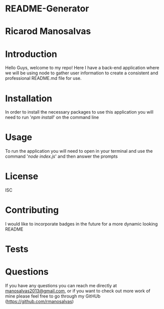 # README-Generator
# Ricarod Manosalvas


# Introduction

Hello Guys, welcome to my repo! Here I have a back-end application where we will be using node to gather user information to create a consistent and professional README.md file for use. 

# Installation

In order to install the necessary packages to use this application you will need to run '*npm install*' on the command line

# Usage

To run the application you will need to open in your terminal and use the command '*node index.js*' and then answer the prompts

# License

ISC

# Contributing

I would like to incorporate badges in the future for a more dynamic looking README

# Tests

# Questions

If you have any questions you can reach me directly at manosalvas2013@gmail.com, or if you want to check out more work of mine please feel free to go through my GitHUb (https://github.com/rmanosalvas)
